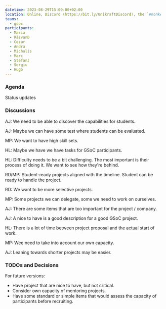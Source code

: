 ```yaml
---
datetime: 2023-08-29T15:00:00+02:00
location: Online, Discord (https://bit.ly/UnikraftDiscord), the `#monkey-business` voice channel
teams:
  - gsoc
participants:
  - Maria
  - RăzvanD
  - Cezar
  - Andra
  - Michalis
  - Marc
  - ȘtefanJ
  - Sergiu
  - Hugo
---
```


### Agenda

Status updates

### Discussions

AJ: We need to be able to discover the capabilities for students.

AJ: Maybe we can have some test where students can be evaluated.

MP: We want to have high skill sets.

HL: Maybe we have we have tasks for GSoC participants.

HL: Difficulty needs to be a bit challenging.
The most important is their process of doing it.
We want to see how they're behind.

RD/MP: Student-ready projects aligned with the timeline.
Student can be ready to handle the project.

RD: We want to be more selective projects.

MP: Some projects we can delegate, some we need to work on ourselves.

AJ: There are some items that are too important for the project / company.

AJ: A nice to have is a good description for a good GSoC project.

HL: There is a lot of time between project proposal and the actual start of work.

MP: Wee need to take into account our own capacity.

AJ: Leaning towards shorter projects may be easier.

### TODOs and Decisions

For future versions:

- Have project that are nice to have, but not critical.
- Consider own capacity of mentoring projects.
- Have some standard or simple items that would assess the capacity of participants before recruiting.

